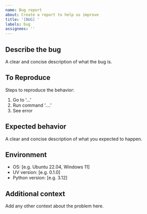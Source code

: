 ```yaml
---
name: Bug report
about: Create a report to help us improve
title: '[BUG] '
labels: bug
assignees: ''
---
```


## Describe the bug
A clear and concise description of what the bug is.

## To Reproduce
Steps to reproduce the behavior:
1. Go to '...'
2. Run command '....'
3. See error

## Expected behavior
A clear and concise description of what you expected to happen.

## Environment
- OS: [e.g. Ubuntu 22.04, Windows 11]
- UV version: [e.g. 0.1.0]
- Python version: [e.g. 3.12]

## Additional context
Add any other context about the problem here.
